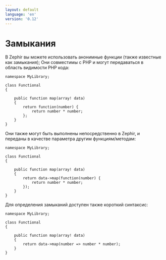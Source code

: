 ```yaml
---
layout: default
language: 'en'
version: '0.12'
---
```


# Замыкания

В Zephir вы можете использовать анонимные функции (также известные как замыкания); Они совместимы с PHP и могут передаваться в область видимости PHP кода:

```zephir
namespace MyLibrary;

class Functional
{

    public function map(array! data)
    {
        return function(number) {
            return number * number;
        };
    }
}
```

Они также могут быть выполнены непосредственно в Zephir, и переданы в качестве параметра другим функциям/методам:

```zephir
namespace MyLibrary;

class Functional
{

    public function map(array! data)
    {
        return data->map(function(number) {
            return number * number;
        });
    }
}
```

Для определения замыканий доступен также короткий синтаксис:

```zephir
namespace MyLibrary;

class Functional
{

    public function map(array! data)
    {
        return data->map(number => number * number);
    }
}
```